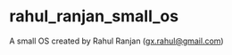 rahul_ranjan_small_os
=====================

A small OS created by Rahul Ranjan (gx.rahul@gmail.com)

